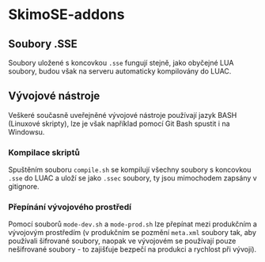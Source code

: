 # SkimoSE-addons

## Soubory .SSE
Soubory uložené s koncovkou `.sse` fungují stejně, jako obyčejné LUA soubory, budou však na serveru automaticky kompilovány do LUAC.

## Vývojové nástroje
Veškeré současně uveřejněné vývojové nástroje používají jazyk BASH (Linuxové skripty), lze je však například pomocí Git Bash spustit i na Windowsu.

### Kompilace skriptů
Spuštěním souboru `compile.sh` se kompilují všechny soubory s koncovkou `.sse` do LUAC a uloží se jako `.ssec` soubory, ty jsou mimochodem zapsány v gitignore.

### Přepínání vývojového prostředí
Pomocí souborů `mode-dev.sh` a `mode-prod.sh` lze přepínat mezi produkčním a vývojovým prostředím (v produkčním se pozmění `meta.xml` soubory tak, aby používali šifrované soubory, naopak ve vývojovém se používají pouze nešifrované soubory - to zajišťuje bezpečí na produkci a rychlost při vývoji).

